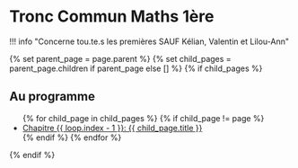 # Tronc Commun Maths 1ère

!!! info "Concerne tou.te.s les premières SAUF Kélian, Valentin et Lilou-Ann"

{% set parent_page = page.parent %}
{% set child_pages = parent_page.children if parent_page else [] %}
{% if child_pages %}
<div class="toc">
  <h2>Au programme</h2>
  <ul>
  {% for child_page in child_pages %}
    {% if child_page != page %}
    <li><a href="/{{ child_page.url }}">Chapitre {{ loop.index - 1 }}: {{ child_page.title }}</a></li>
{% endif %}
  {% endfor %}
  </ul>
</div>
{% endif %}
